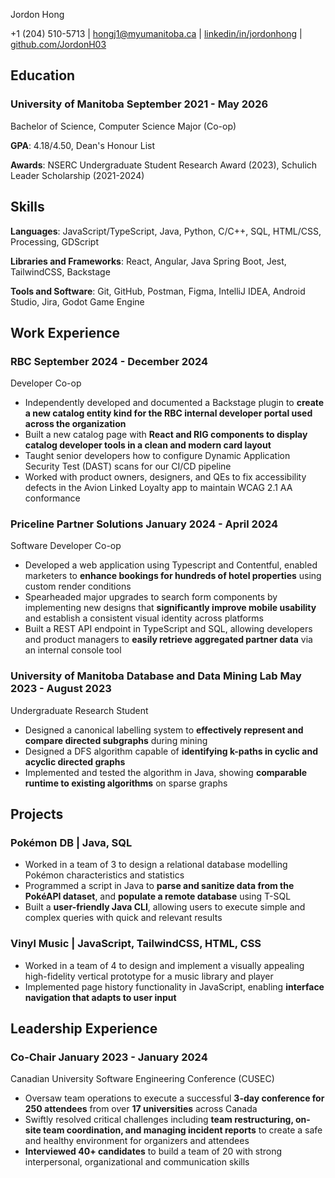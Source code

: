 <link rel="stylesheet" type="text/css" href="resume.css">
<link rel="stylesheet" href="https://fonts.googleapis.com/css2?family=Open+Sans">

<span class="name"> Jordon Hong </span>

<span class="info">

+1 (204) 510-5713 | <a href="mailto:hongj1@myumanitoba.ca" target="_blank">hongj1@myumanitoba.ca</a> | <a href="https://linkedin.com/in/jordonhong" target="_blank">linkedin/in/jordonhong</a> | <a href="https://github.com/JordonH03" target="_blank">github.com/JordonH03</a>

</span>

## Education

### University of Manitoba <time> September 2021 - May 2026 </time>
<subheading> Bachelor of Science, Computer Science Major (Co-op) </subheading>

**GPA**: 4.18/4.50, Dean's Honour List

**Awards**: NSERC Undergraduate Student Research Award (2023), Schulich Leader Scholarship (2021-2024)

## Skills
**Languages**: JavaScript/TypeScript, Java, Python, C/C++, SQL, HTML/CSS, Processing, GDScript

**Libraries and Frameworks**: React, Angular, Java Spring Boot, Jest, TailwindCSS, Backstage

**Tools and Software**: Git, GitHub, Postman, Figma, IntelliJ IDEA, Android Studio, Jira, Godot Game Engine

## Work Experience

### RBC <time> September 2024 - December 2024 </time>
<subheading> Developer Co-op </subheading>

- Independently developed and documented a Backstage plugin to **create a new catalog entity kind for the RBC internal developer portal used across the organization**
- Built a new catalog page with **React and RIG components to display catalog developer tools in a clean and modern card layout**
- Taught senior developers how to configure Dynamic Application Security Test (DAST) scans for our CI/CD pipeline
- Worked with product owners, designers, and QEs to fix accessibility defects in the Avion Linked Loyalty app to maintain WCAG 2.1 AA conformance

### Priceline Partner Solutions <time> January 2024 - April 2024 </time>
<subheading> Software Developer Co-op </subheading>

- Developed a web application using Typescript and Contentful, enabled marketers to **enhance bookings for hundreds of hotel properties** using custom render conditions
- Spearheaded major upgrades to search form components by implementing new designs that **significantly improve mobile usability** and establish a consistent visual identity across platforms
- Built a REST API endpoint in TypeScript and SQL, allowing developers and product managers to **easily retrieve aggregated partner data** via an internal console tool 

### University of Manitoba Database and Data Mining Lab <time> May 2023 - August 2023 </time>
<subheading> Undergraduate Research Student </subheading>

- Designed a canonical labelling system to **effectively represent and compare directed subgraphs** during mining
- Designed a DFS algorithm capable of **identifying k-paths in cyclic and acyclic directed graphs**
- Implemented and tested the algorithm in Java, showing **comparable runtime to existing algorithms** on sparse graphs

## Projects

### Pokémon DB | <span class="skills"> Java, SQL </span>

- Worked in a team of 3 to design a relational database modelling Pokémon characteristics and statistics
- Programmed a script in Java to **parse and sanitize data from the PokéAPI dataset**, and **populate a remote database** using T-SQL
- Built a **user-friendly Java CLI**, allowing users to execute simple and complex queries with quick and relevant results

### Vinyl Music | <span class="skills"> JavaScript, TailwindCSS, HTML, CSS </span>

- Worked in a team of 4 to design and implement a visually appealing high-fidelity vertical prototype for a music library and player
- Implemented page history functionality in JavaScript, enabling **interface navigation that adapts to user input**

<!-- ### Blockchain | <span class="skills">Python</span>
- Built a **blockchain peer from scratch** in Python, using proof-of-work to verify over 5000 blocks on the network -->

<!-- ### Circuit Breaker | <span class="skills"> Godot Game Engine, GDScript </span>  <time> 2023 </time>

- Collaborated with 10 developers and designers to produce an RPG puzzle game using Godot for a 48-hour game jam
- Developed player movement and map logic using GDScript to **control transitions between the game map and mini-games** -->

## Leadership Experience

<!-- ### Internal Executive <time> April 2023 - April 2024 </time>
<subheading> University of Manitoba .devClub </subheading>

- Led a 24-hour hackathon by coordinating participant check-in, scheduling, and project presentations to ensure efficient operations and high satisfaction for **over 300 attendees**
- Chaired executive meetings with detailed minutes to ensure ownership of responsibilities and facilitate effective communication among 13 executive members and councillors -->

### Co-Chair <time> January 2023 - January 2024 </time>
<subheading> Canadian University Software Engineering Conference (CUSEC) </subheading>

- Oversaw team operations to execute a successful **3-day conference for 250 attendees** from over **17 universities** across Canada
- Swiftly resolved critical challenges including **team restructuring, on-site team coordination, and managing incident reports** to create a safe and healthy environment for organizers and attendees
- **Interviewed 40+ candidates** to build a team of 20 with strong interpersonal, organizational and communication skills
